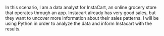 In this scenario, I am a data analyst for InstaCart, an online grocery store that operates through an app. Instacart already has very good sales, but they want to uncover more information about their sales patterns. I will be using Python in order to analyze the data and inform Instacart with the results.
